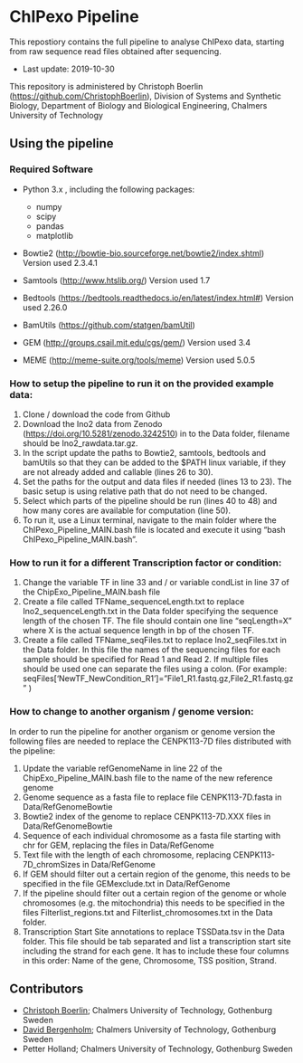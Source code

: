 # ChIPexo Pipeline

This repostiory contains the full pipeline to analyse ChIPexo data, starting from raw sequence read files obtained after sequencing.

- Last update: 2019-10-30

This repository is administered by Christoph Boerlin (https://github.com/ChristophBoerlin), Division of Systems and Synthetic Biology, Department of Biology and Biological Engineering, Chalmers University of Technology

## Using the pipeline

### Required Software
* Python 3.x , including the following packages:
	* numpy
	* scipy
	* pandas
	* matplotlib

* Bowtie2  (http://bowtie-bio.sourceforge.net/bowtie2/index.shtml)   Version used 2.3.4.1
* Samtools (http://www.htslib.org/)                                  Version used 1.7
* Bedtools (https://bedtools.readthedocs.io/en/latest/index.html#)   Version used 2.26.0
* BamUtils (https://github.com/statgen/bamUtil)
* GEM      (http://groups.csail.mit.edu/cgs/gem/)                    Version used 3.4
* MEME     (http://meme-suite.org/tools/meme)                        Version used 5.0.5

### How to setup the pipeline to run it on the provided example data:
1) Clone / download the code from Github
2) Download the Ino2 data from Zenodo (https://doi.org/10.5281/zenodo.3242510) in to the Data folder, filename should be Ino2_rawdata.tar.gz.
3) In the script update the paths to Bowtie2, samtools, bedtools and bamUtils so that they can be added to the $PATH linux variable, if they are not already added and callable (lines 26 to 30).
4) Set the paths for the output and data files if needed (lines 13 to 23). The basic setup is using relative path that do not need to be changed.
5) Select which parts of the pipeline should be run (lines 40 to 48) and how many cores are available for computation (line 50).
6) To run it, use a Linux terminal, navigate to the main folder where the ChIPexo_Pipeline_MAIN.bash file is located and execute it using “bash ChIPexo_Pipeline_MAIN.bash”.

### How to run it for a different Transcription factor or condition:
1) Change the variable TF in line 33 and / or variable condList in line 37 of the ChipExo_Pipeline_MAIN.bash file
2) Create a file called TFName_sequenceLength.txt to replace Ino2_sequenceLength.txt in the Data folder specifying the sequence length of the chosen TF. The file should contain one line “seqLength=X” where X is the actual sequence length in bp of the chosen TF.
3) Create a file called TFName_seqFiles.txt to replace Ino2_seqFiles.txt in the Data folder. In this file the names of the sequencing files for each sample should be specified for Read 1 and Read 2. If multiple files should be used one can separate the files using a colon. (For example: seqFiles[‘NewTF_NewCondition_R1’]=”File1_R1.fastq.gz,File2_R1.fastq.gz” )

### How to change to another organism / genome version:
In order to run the pipeline for another organism or genome version the following files are needed to replace the CENPK113-7D files distributed with the pipeline:
1) Update the variable refGenomeName in line 22 of the ChipExo_Pipeline_MAIN.bash file to the name of the new reference genome
2) Genome sequence as a fasta file to replace file CENPK113-7D.fasta in Data/RefGenomeBowtie
3) Bowtie2 index of the genome to replace CENPK113-7D.XXX files in Data/RefGenomeBowtie
4) Sequence of each individual chromosome as a fasta file starting with chr for GEM, replacing the files in Data/RefGenome
5) Text file with the length of each chromosome, replacing CENPK113-7D_chromSizes in Data/RefGenome
6) If GEM should filter out a certain region of the genome, this needs to be specified in the file GEMexclude.txt in Data/RefGenome
7) If the pipeline should filter out a certain region of the genome or whole chromosomes (e.g. the mitochondria) this needs to be specified in the files Filterlist_regions.txt and Filterlist_chromosomes.txt in the Data folder.
8) Transcription Start Site annotations to replace TSSData.tsv in the Data folder. This file should be tab separated and list a transcription start site including the strand for each gene. It has to include these four columns in this order: Name of the gene, Chromosome, TSS position, Strand.


## Contributors
- [Christoph Boerlin](https://www.chalmers.se/en/staff/Pages/borlinc.aspx); Chalmers University of Technology, Gothenburg Sweden
- [David Bergenholm](https://www.chalmers.se/en/staff/Pages/david-jullesson.aspx); Chalmers University of Technology, Gothenburg Sweden
- Petter Holland; Chalmers University of Technology, Gothenburg Sweden
